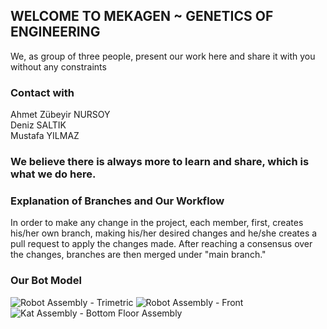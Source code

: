 ## WELCOME TO MEKAGEN ~ GENETICS OF ENGINEERING
We, as group of three people, present our work here and share it with you without any constraints

### Contact with
Ahmet Zübeyir NURSOY
<br> Deniz SALTIK
<br> Mustafa YILMAZ

### We believe there is always more to learn and share, which is what we do here.

### Explanation of Branches and Our Workflow
In order to make any change in the project, each member, first, creates his/her own branch, making his/her desired changes and he/she creates a pull request to apply the changes made. After reaching a consensus over the changes, branches are then merged under "main branch."

### Our Bot Model
![Robot Assembly - Trimetric](https://github.com/Denizsk/MEKAGEN/assets/72839279/23831574-598b-4429-bcb4-715a465a22fd)
![Robot Assembly - Front](https://github.com/Denizsk/MEKAGEN/assets/72839279/e9e41280-ef29-41f5-8fd1-04f29e822a30)
![Kat Assembly - Bottom Floor Assembly](https://github.com/Denizsk/MEKAGEN/assets/72839279/c97ffa54-a230-42c1-bded-4fb7c210249d)

